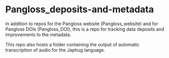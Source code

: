 # Pangloss_deposits-and-metadata
In addition to repos for the Pangloss website (Pangloss_website) and for Pangloss DOIs (Pangloss_DOI), this is a repo for tracking data deposits and improvements to the metadata.

This repo also hosts a folder containing the output of automatic transcription of audio for the Japhug language.
